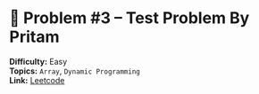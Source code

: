# 🧩 Problem #3 – Test Problem By Pritam

**Difficulty:** Easy  
**Topics:**  `Array`, `Dynamic Programming`  
**Link:** [Leetcode](https://leetcode.com/problems/pascals-triangle/description/)
